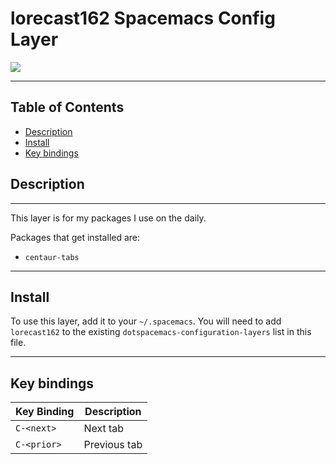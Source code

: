 # lorecast162 Spacemacs Config Layer

![](img/logo.png)

---

## Table of Contents
 + [Description]()
 + [Install]()
 + [Key bindings]()

## Description

---

This layer is for my packages I use on the daily.

Packages that get installed are:

+  `centaur-tabs`

---

## Install

To use this layer, add it to your `~/.spacemacs`. You will need to add `lorecast162` to the existing `dotspacemacs-configuration-layers` list in this file.

---

## Key bindings

| Key Binding | Description |
| ----------- | ----------- |
| `C-<next>`  | Next tab    |
| `C-<prior>` | Previous tab |
